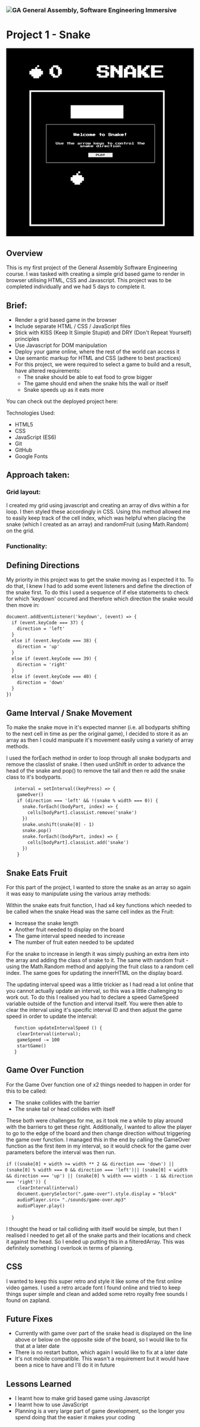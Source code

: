 ### ![GA](https://cloud.githubusercontent.com/assets/40461/8183776/469f976e-1432-11e5-8199-6ac91363302b.png) General Assembly, Software Engineering Immersive

# Project 1 - Snake

![Homepage](ReadMeImages/HP.png)

## Overview

This is my first project of the General Assembly Software Engineering course. I was tasked with creating a simple grid based game to render in browser utilising HTML, CSS and Javascript. This project was to be completed individually and we had 5 days to complete it. 

## Brief:
- Render a grid based game in the browser
- Include separate HTML / CSS / JavaScript files
- Stick with KISS (Keep It Simple Stupid) and DRY (Don't Repeat Yourself) principles
- Use Javascript for DOM manipulation
- Deploy your game online, where the rest of the world can access it
- Use semantic markup for HTML and CSS (adhere to best practices)
- For this project, we were required to select a game to build and a result, have altered requirements:
    - The snake should be able to eat food to grow bigger
    - The game should end when the snake hits the wall or itself
    - Snake speeds up as it eats more

You can check out the deployed project here: [](https://nalderson.github.io/project-1/)

Technologies Used:
- HTML5
- CSS
- JavaScript (ES6)
- Git
- GitHub
- Google Fonts

## Approach taken:

### Grid layout:
I created my grid using javascript and creating an array of divs within a for loop. I then styled these accordingly in CSS. Using this method allowed me to easily keep track of the cell index, which was helpful when placing the snake (which I created as an array) and randomFruit (using Math.Random) on the grid. 

### Functionality:

## Defining Directions 
My priority in this project was to get the snake moving as I expected it to. To do that, I knew I had to add some event listeners and define the direction of the snake first. To do this I used a sequence of if else statements to check for which 'keydown' occured and therefore which direction the snake would then move in:

```
document.addEventListener('keydown', (event) => {
  if (event.keyCode === 37) {
    direction = 'left'
  }
  else if (event.keyCode === 38) {
    direction = 'up'
  }
  else if (event.keyCode === 39) {
    direction = 'right'
  }
  else if (event.keyCode === 40) {
    direction = 'down'
  }
})
```

## Game Interval / Snake Movement
To make the snake move in it's expected manner (i.e. all bodyparts shifting to the next cell in time as per the original game), I decided to store it as an array as then I could manipuate it's movement easily using a variety of array methods. 

I used the forEach method in order to loop through all snake bodyparts and remove the classlist of snake. I then used unShift in order to advance the head of the snake and pop() to remove the tail and then re add the snake class to it's bodyparts. 

````
   interval = setInterval((keyPress) => {
    gameOver()
    if (direction === 'left' && !(snake % width === 0)) {
      snake.forEach((bodyPart, index) => {
        cells[bodyPart].classList.remove('snake')
      })
      snake.unshift(snake[0] - 1)
      snake.pop()
      snake.forEach((bodyPart, index) => {
        cells[bodyPart].classList.add('snake')
      })
    }

````

## Snake Eats Fruit 
For this part of the project, I wanted to store the snake as an array so again it was easy to manipulate using the various array methods: 

Within the snake eats fruit function, I had x4 key functions which needed to be called when the snake Head was the same cell index as the Fruit:

- Increase the snake length 
- Another fruit needed to display on the board 
- The game interval speed needed to increase
- The number of fruit eaten needed to be updated 

For the snake to increase in length it was simply pushing an extra item into the array and adding the class of snake to it. The same with random fruit - using the Math.Random method and applying the fruit class to a random cell index. The same goes for updating the innerHTML on the display board. 

The updating interval speed was a little trickier as I had read a lot online that you cannot actually update an interval, so this was a little challenging to work out. To do this I realised you had to declare a speed GameSpeed variable outside of the function and interval itself. You were then able to clear the interval using it's specific interval ID and then adjust the game speed in order to update the interval:

`````
   function updateIntervalSpeed () {
    clearInterval(interval);
    gameSpeed -= 100
    startGame()
   }
`````

## Game Over Function 
For the Game Over function one of x2 things needed to happen in order for this to be called:
- The snake collides with the barrier 
- The snake tail or head collides with itself

These both were challenges for me, as it took me a while to play around with the barriers to get these right. Additionally, I wanted to allow the player to go to the edge of the board and then change direction without triggering the game over function. I managed this in the end by calling the GameOver function as the first item in my interval, so it would check for the game over parameters before the interval was then run. 

````
if ((snake[0] + width >= width ** 2 && direction === 'down') || (snake[0] % width === 0 && direction === 'left')|| (snake[0] < width && direction === 'up') || (snake[0] % width === width - 1 && direction === 'right')) {
    clearInterval(interval)
    document.querySelector(".game-over").style.display = "block"
    audioPlayer.src= "./sounds/game-over.mp3"
    audioPlayer.play()

  }
````

I thought the head or tail colliding with itself would be simple, but then I realised I needed to get all of the snake parts and their locations and check it against the head. So I ended up putting this in a filteredArray. This was definitely something I overlook in terms of planning. 


## CSS
I wanted to keep this super retro and style it like some of the first online video games. I used a retro arcade font I found online and tried to keep things super simple and clean and added some retro royalty free sounds I found on zapland. 

## Future Fixes
- Currently with game over part of the snake head is displayed on the line above or below on the opposite side of the board, so I would like to fix that at a later date 
- There is no restart button, which again I would like to fix at a later date 
- It's not mobile compatible. This wasn't a requirement but it would have been a nice to have and I'll do it in future


## Lessons Learned 
- I learnt how to make grid based game using Javascript 
- I learnt how to use JavaScript
- Planning is a very large part of game development, so the longer you spend doing that the easier it makes your coding 
